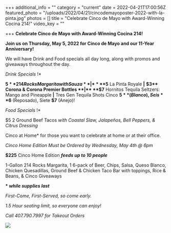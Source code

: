 +++
additional_info = ""
category = "current"
date = 2022-04-21T17:00:56Z
featured_photo = "/uploads/2022/04/21/cincodemayoposter-2022-with-la-pinta.jpg"
photos = []
title = "Celebrate Cinco de Mayo with Award-Winning Cocina 214!"
video_key = ""

+++
**Celebrate Cinco de Mayo with Award-Winning Cocina 214!**

**Join us on Thursday, May 5, 2022 for Cinco de Mayo and our 11-Year Anniversary!**

We will have Drink and Food specials all day long, along with promos and giveaways throughout the day.

_Drink Specials_ !*

**$5** 214 Rocks Margarita with Sauza **|** **$5** La Pinta Royale **|** **$3** Corona & Corona Premier Bottles **|** **$7** Hornitos Tequila Seltzers: Mango and Pineapple **|** Tres Gen Tequila Shots Cinco **$5** (Blanco), Seis **$6** (Reposado), Siete **$7** (Anejo)!

_Food Specials_ !*

$5 2 Ground Beef Tacos _with Coastal Slaw, Jalapeños, Bell Peppers, & Citrus Dressing_

Cinco at Home* for those you want to celebrate at home or at their office.

_Cinco Home Edition Must be Ordered by Wednesday, May 4th @ 6pm_

**$225** Cinco Home Edition **_feeds up to 10 people_**

1-Gallon 214 Rocks Margarita, 1 6-pack of Beer, Chips, Salsa, Queso Blanco, Chicken Quesadillas, Ground Beef & Chicken Taco Bar with toppings, Rice & Beans, & Cinco Giveaways

__* _while supplies last___

_First-Come, First-Served, so come early._

_1.5 Hour seating limit, so everyone can enjoy!_

_Call 407.790.7997 for Takeout Orders_

![](/uploads/2022/04/21/cincodemayoposter-2022-with-la-pinta.jpg)